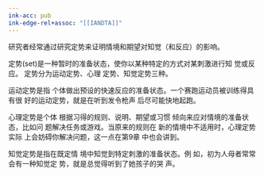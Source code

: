 ```yaml
---
ink-acc: pub
ink-edge-rel+assoc: "[[IANDTA]]"
---
```


研究者经常通过研究定势来证明情境和期望对知觉（和反应）的影响。 

定势(set)是一种暂时的准备状态，使你以某种特定的方式对某刺激进行知 觉或反应。
定势分为运动定势、心理 定势、知觉定势三种。

运动定势是指 个体做出预设的快速反应的准备状态。一个赛跑运动员被训练得具有很 好的运动定势，就是在听到发令枪声 后尽可能快地起跑。

心理定势是个体 根据习得的规则、说明、期望或习惯 倾向来应对情境的准备状态，比如问 题解决任务或游戏。当原来的规则在 新的情境中不适用时，心理定势实际 上会妨碍你解决问题，这一点在第9章 中也会讲到。

知觉定势是指在既定情 境中知觉到特定刺激的准备状态。例 如，初为人母者常常会有一种知觉定 势，就是总觉得听到了她孩子的哭 声。